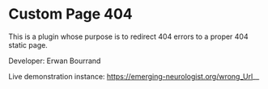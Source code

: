 # Custom Page 404

This is a plugin whose purpose is to redirect 404 errors to a proper 404 static page.

Developer: Erwan Bourrand

Live demonstration instance: https://emerging-neurologist.org/wrong_Url__
